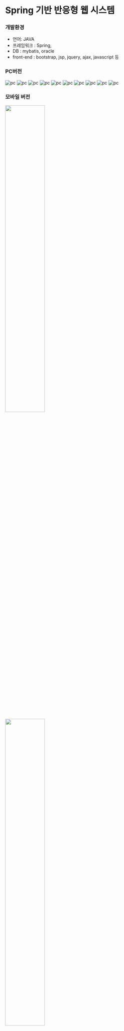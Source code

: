 # Spring 기반 반응형 웹 시스템

### 개발환경
 - 언어: JAVA
 - 프레임워크 :  Spring,
 - DB : mybatis, oracle
 - front-end : bootstrap, jsp, jquery, ajax, javascript 등


### PC버전

![pc](https://user-images.githubusercontent.com/12209348/40291632-053439c2-5d01-11e8-8506-63d44101d658.png)
![pc](https://user-images.githubusercontent.com/12209348/40291634-05a1f0fc-5d01-11e8-9553-066ffe2d7264.png)
![pc](https://user-images.githubusercontent.com/12209348/40291635-05d90cd6-5d01-11e8-9a04-2ea856e4542b.png)
![pc](https://user-images.githubusercontent.com/12209348/40291640-06f16348-5d01-11e8-9867-f76fe91f86a8.png)
![pc](https://user-images.githubusercontent.com/12209348/40291643-0781111e-5d01-11e8-9118-5fd34bec53ac.png)
![pc](https://user-images.githubusercontent.com/12209348/40291647-084d7286-5d01-11e8-91cd-6c89cc0968dc.png)
![pc](https://user-images.githubusercontent.com/12209348/40291645-07f04318-5d01-11e8-89de-ca0b4c1cc943.png)
![pc](https://user-images.githubusercontent.com/12209348/40291625-0441f31a-5d01-11e8-8fb3-92b4fe60af7d.png)
![pc](https://user-images.githubusercontent.com/12209348/40291628-049fabb8-5d01-11e8-8a33-e49f307f65aa.PNG)
![pc](https://user-images.githubusercontent.com/12209348/40291629-04d5ed4a-5d01-11e8-9550-f31a3311c4ba.png)

### 모바일 버전
<img src="https://user-images.githubusercontent.com/12209348/40291624-040ea1c2-5d01-11e8-9bf7-06da4e53b160.png" height="50%" width="50%">
<img src="https://user-images.githubusercontent.com/12209348/40291626-046ed3ee-5d01-11e8-992c-b38c13852027.PNG" height="50%" width="50%">
<img src="https://user-images.githubusercontent.com/12209348/40291637-063fa946-5d01-11e8-9048-57d5c183dc8e.PNG" height="50%" width="50%">
<img src="https://user-images.githubusercontent.com/12209348/40291638-06724d74-5d01-11e8-953b-a49961c47060.png" height="50%" width="50%">
<img src="https://user-images.githubusercontent.com/12209348/40291636-0609a4f4-5d01-11e8-891a-61e6db79cd59.png" height="50%" width="50%">
<img src="https://user-images.githubusercontent.com/12209348/40291633-0571d6c4-5d01-11e8-8436-13b1b1adc125.png" height="50%" width="50%">
<img src="https://user-images.githubusercontent.com/12209348/40291639-06ba8d28-5d01-11e8-9904-70a016f3e708.png" height="50%" width="50%">
<img src="https://user-images.githubusercontent.com/12209348/40291644-07b10db0-5d01-11e8-8625-ccca423ef176.png" height="50%" width="50%">
<img src="https://user-images.githubusercontent.com/12209348/40291641-0721751a-5d01-11e8-9db1-161a2d21314f.png" height="50%" width="50%">
<img src="https://user-images.githubusercontent.com/12209348/40291631-0507b820-5d01-11e8-8a49-66ed38d90804.png" height="50%" width="50%">
<img src="https://user-images.githubusercontent.com/12209348/40291646-081d55f6-5d01-11e8-9405-06130866afc0.png" height="50%" width="50%">

## 개발 완료 내역
 - 풀캘린더 수정, 게시글 UTF-8바이트 수 체크 수정<br>
 - 풀캘린더 API 적용, 게시글 쓰기 바이트 수 체크 추가 <br>
 - 풀캘린더 적용 및 엑셀 다운로드 수정<br>
 - 엑셀 다운로드 로직 영역이동 및 소스 수정<br>
 - 비밀번호 찾기 SMTP 전송용 bean 계정정보 수정 ,비밀번호 분실시 이메일 찾기 완료<br>
 - SMTP 비밀번호 분실(프론트로직 수정), 엑셀 다운로드(로우설정,쿼리문 등)<br>
 - 엑셀 다운로드 스크립트 추가, 회원정보리스트 소스 수정, 엑셀 다운로드 로직<br>
 - 회원정보 게시판 생성, 회원정보 페이지 페이징처리, poi 라이브러리 적용,<br>
 - 아이디 중복체크 ,정규표현식,관리자 기능 강화 (회원리스트 조회, 엑셀파일 다운로드)<br>
 - 게시판 리스트 재갱신(수정),카테고리별 조회,로그인 계정 게시글만 삭제처리(수정),조회수(수정)<br>
 - 게시판수정(쿼리,프론트),모달창 닫고 리스트 갱신,게시글 삽입 textarea, 태그 제거<br>
 - 톰캣 컨텍스트 변경,시큐리티 로그아웃 세션처리,시큐리티 로그인 에러리턴 수정,게시글 삽입, 게시글삭제<br>
 - 비밀번호 정규식,아이디 중복체크,게시글 삽입<br>
 - 프로젝트명 수정,회원가입(중복체크,정규식)완료<br>
 - 전자정부 프레임워크 페이징 처리,코드정리 ,주석정리<br>
 - DB 게시판 테이블 변경,게시글 상세 페이지,회원가입,롤링 이벤트<br>

젠킨스 테스트

